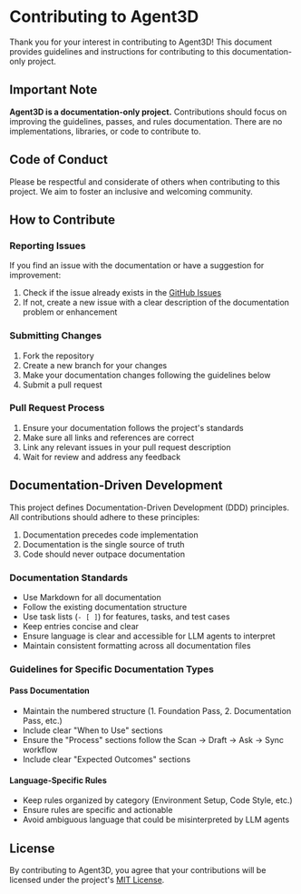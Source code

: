 # Contributing to Agent3D

Thank you for your interest in contributing to Agent3D! This document provides guidelines and instructions for contributing to this documentation-only project.

## Important Note

**Agent3D is a documentation-only project.** Contributions should focus on improving the guidelines, passes, and rules documentation. There are no implementations, libraries, or code to contribute to.

## Code of Conduct

Please be respectful and considerate of others when contributing to this project. We aim to foster an inclusive and welcoming community.

## How to Contribute

### Reporting Issues

If you find an issue with the documentation or have a suggestion for improvement:

1. Check if the issue already exists in the [GitHub Issues](https://github.com/ningsuhen/agent3d/issues)
2. If not, create a new issue with a clear description of the documentation problem or enhancement

### Submitting Changes

1. Fork the repository
2. Create a new branch for your changes
3. Make your documentation changes following the guidelines below
4. Submit a pull request

### Pull Request Process

1. Ensure your documentation follows the project's standards
2. Make sure all links and references are correct
3. Link any relevant issues in your pull request description
4. Wait for review and address any feedback

## Documentation-Driven Development

This project defines Documentation-Driven Development (DDD) principles. All contributions should adhere to these principles:

1. Documentation precedes code implementation
2. Documentation is the single source of truth
3. Code should never outpace documentation

### Documentation Standards

- Use Markdown for all documentation
- Follow the existing documentation structure
- Use task lists (`- [ ]`) for features, tasks, and test cases
- Keep entries concise and clear
- Ensure language is clear and accessible for LLM agents to interpret
- Maintain consistent formatting across all documentation files

### Guidelines for Specific Documentation Types

#### Pass Documentation
- Maintain the numbered structure (1. Foundation Pass, 2. Documentation Pass, etc.)
- Include clear "When to Use" sections
- Ensure the "Process" sections follow the Scan → Draft → Ask → Sync workflow
- Include clear "Expected Outcomes" sections

#### Language-Specific Rules
- Keep rules organized by category (Environment Setup, Code Style, etc.)
- Ensure rules are specific and actionable
- Avoid ambiguous language that could be misinterpreted by LLM agents

## License

By contributing to Agent3D, you agree that your contributions will be licensed under the project's [MIT License](LICENSE).
